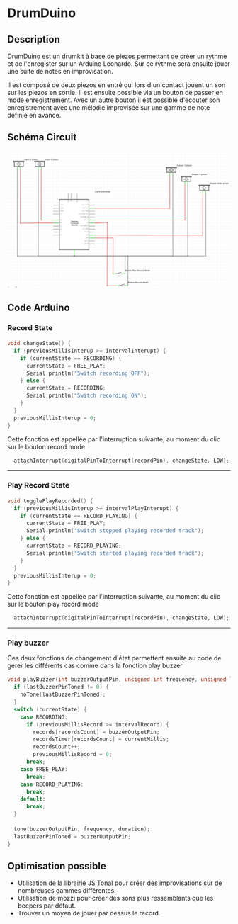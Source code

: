# DrumDuino

## Description
DrumDuino est un drumkit à base de piezos permettant de créer un rythme et de l'enregister sur un Arduino Leonardo. Sur ce rythme sera ensuite jouer une suite de notes en improvisation.

Il est composé de deux piezos en entré qui lors d'un contact jouent un son sur les piezos en sortie. Il est ensuite possible via un bouton de passer en mode enregistrement.
Avec un autre bouton il est possible d'écouter son enregistrement avec une mélodie improvisée sur une gamme de note définie en avance.

## Schéma Circuit
![schema.png](schema.png)

## Code Arduino

### Record State

```C
void changeState() {
  if (previousMillisInterup >= intervalInterupt) {
    if (currentState == RECORDING) {
      currentState = FREE_PLAY;
      Serial.println("Switch recording OFF");
    } else {
      currentState = RECORDING;
      Serial.println("Switch recording ON");
    }
  }
  previousMillisInterup = 0;
}
```
Cette fonction est appellée par l'interruption suivante, au moment du clic sur le bouton record mode
```C
  attachInterrupt(digitalPinToInterrupt(recordPin), changeState, LOW);
```
---

### Play Record State

```C
void togglePlayRecorded() {
  if (previousMillisInterup >= intervalPlayInterupt) {
    if (currentState == RECORD_PLAYING) {
      currentState = FREE_PLAY;
      Serial.println("Switch stopped playing recorded track");
    } else {
      currentState = RECORD_PLAYING;
      Serial.println("Switch started playing recorded track");
    }
  }
  previousMillisInterup = 0;
}
```
Cette fonction est appellée par l'interruption suivante, au moment du clic sur le bouton play record mode

```C
  attachInterrupt(digitalPinToInterrupt(recordPin), changeState, LOW);
```
---

### Play buzzer
Ces deux fonctions de changement d'état permettent ensuite au code de gérer les différents cas comme dans la fonction play buzzer

```C
void playBuzzer(int buzzerOutputPin, unsigned int frequency, unsigned long duration, unsigned long currentMillis) {
  if (lastBuzzerPinToned != 0) {
    noTone(lastBuzzerPinToned);
  }
  switch (currentState) {
    case RECORDING:
      if (previousMillisRecord >= intervalRecord) {
        records[recordsCount] = buzzerOutputPin;
        recordsTimer[recordsCount] = currentMillis;
        recordsCount++;
        previousMillisRecord = 0;
      break;
    case FREE_PLAY:
      break;
    case RECORD_PLAYING:
      break;
    default:
      break;
  }

  tone(buzzerOutputPin, frequency, duration);
  lastBuzzerPinToned = buzzerOutputPin;
}
```

## Optimisation possible

- Utilisation de la librairie JS [Tonal](https://github.com/danigb/tonal) pour créer des improvisations sur de nombreuses gammes différentes.
- Utilisation de mozzi pour créer des sons plus ressemblants que les beepers par défaut.
- Trouver un moyen de jouer par dessus le record.
